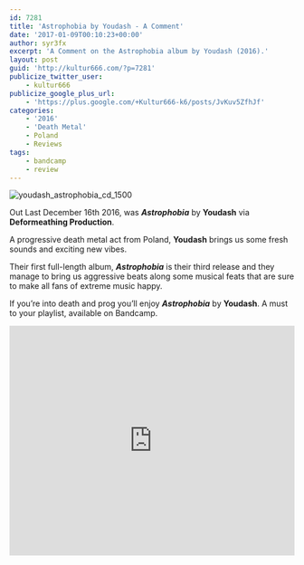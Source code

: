 ```yaml
---
id: 7281
title: 'Astrophobia by Youdash - A Comment'
date: '2017-01-09T00:10:23+00:00'
author: syr3fx
excerpt: 'A Comment on the Astrophobia album by Youdash (2016).'
layout: post
guid: 'http://kultur666.com/?p=7281'
publicize_twitter_user:
    - kultur666
publicize_google_plus_url:
    - 'https://plus.google.com/+Kultur666-k6/posts/JvKuv5ZfhJf'
categories:
    - '2016'
    - 'Death Metal'
    - Poland
    - Reviews
tags:
    - bandcamp
    - review
---
```


![youdash_astrophobia_cd_1500](http://localhost:8080/wp-content/uploads/2016/12/youdash_astrophobia_cd_1500.jpg)

Out Last December 16th 2016, was ***Astrophobia*** by **Youdash** via **Deformeathing Production**.

A progressive death metal act from Poland, **Youdash** brings us some fresh sounds and exciting new vibes.

Their first full-length album, ***Astrophobia*** is their third release and they manage to bring us aggressive beats along some musical feats that are sure to make all fans of extreme music happy.

If you’re into death and prog you’ll enjoy ***Astrophobia*** by **Youdash**. A must to your playlist, available on Bandcamp.

<iframe style="border: 0; width: 100%; height: 406px;" src="https://bandcamp.com/EmbeddedPlayer/album=1739133341/size=large/bgcol=333333/linkcol=e99708/tracklist=false/transparent=true/" seamless></iframe>